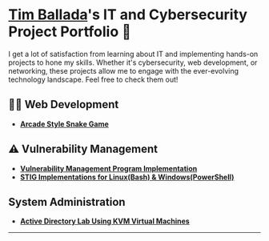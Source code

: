 # <a href="https://linkedin.com/in/timballada">Tim Ballada</a>'s IT and Cybersecurity Project Portfolio 🔐

I get a lot of satisfaction from learning about IT and implementing hands-on projects to hone my skills. Whether it's cybersecurity, web development, or networking, these projects allow me to engage with the ever-evolving technology landscape. Feel free to check them out!

## 👨‍💻 Web Development
- **[Arcade Style Snake Game ](https://github.com/timballada/retro-snake-game)**


## ⚠️ Vulnerability Management

- **[Vulnerability Management Program Implementation](https://github.com/timballada/vulnerability-management-program)**
- **[STIG Implementations for Linux(Bash) & Windows(PowerShell)](https://github.com/timballada/timballada/tree/main/STIGS)**

## System Administration

- **[Active Directory Lab Using KVM Virtual Machines](https://github.com/timballada/active-directory-kvm)**
<hr/>

<!--
<img width="35" alt="image" src="https://github.com/user-attachments/assets/2f41c7cd-5ea8-4475-b451-a37161b6c3fb"> 
<img width="35" alt="image" src="https://github.com/user-attachments/assets/77649969-9910-4994-8b96-74a116cfb2a8">
-->
